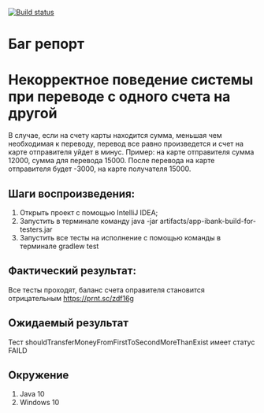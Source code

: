 [![Build status](https://ci.appveyor.com/api/projects/status/xaknrb1c7w6p88g5?svg=true)](https://ci.appveyor.com/project/MeriAv/pageobject)

# Баг репорт
# Некорректное поведение системы при переводе с одного счета на другой
В случае, если на счету карты находится сумма, меньшая чем необходимая к переводу, перевод все равно произведется и счет на карте отправителя уйдет в минус.
Пример: на карте отправителя сумма 12000, сумма для перевода 15000. После перевода на карте отправителя будет -3000, на карте получателя 15000.

## Шаги воспроизведения:
1. Открыть проект с помощью IntelliJ IDEA;
1. Запустить в терминале команду java -jar artifacts/app-ibank-build-for-testers.jar
1. Запустить все тесты на исполнение с помощью команды в терминале gradlew test

## Фактический результат:
Все тесты проходят, баланс счета оправителя становится отрицательным
https://prnt.sc/zdf16g

## Ожидаемый результат
Тест shouldTransferMoneyFromFirstToSecondMoreThanExist имеет статус FAILD

## Окружение
1. Java 10
1. Windows 10